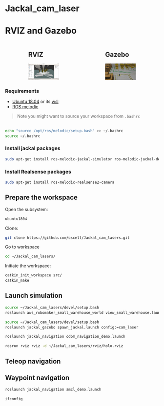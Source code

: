 # Jackal_cam_laser

# RVIZ and Gazebo 

<div style="display: flex; justify-content: space-around;">
  <div>
    <h2>RVIZ</h2>
    <img src="assets/RVIZ_IMAGE.png" width="100">
  </div>
  <div>
    <h2>Gazebo</h2>
    <img src="assets/GAZEBO_IMAGE.png" width="100">
  </div>
</div>



### Requirements

- [Ubuntu 18.04](https://releases.ubuntu.com/18.04/) or its [wsl](https://ubuntu.com/tutorials/install-ubuntu-on-wsl2-on-windows-10#1-overview)
- [ROS melodic](https://wiki.ros.org/melodic/Installation/Ubuntu) 

> Note you might want to source your workspace from `.bashrc`



```bash

echo "source /opt/ros/melodic/setup.bash" >> ~/.bashrc
source ~/.bashrc
```

### Install jackal packages

```bash
sudo apt-get install ros-melodic-jackal-simulator ros-melodic-jackal-desktop ros-melodic-jackal-navigation -y
```

### Install Realsense packages

```bash
sudo apt-get install ros-melodic-realsense2-camera
```

## Prepare the workspace
Open the subsystem:

```bash
ubuntu1804
```

Clone: 

```bash
git clone https://github.com/oscell/Jackal_cam_lasers.git
```

Go to workspace

```bash
cd ~/Jackal_cam_lasers/
```

Initiate the workspace:

```bash
catkin_init_workspace src/
catkin_make
```
## Launch simulation

```bash
source ~/Jackal_cam_lasers/devel/setup.bash
roslaunch aws_robomaker_small_warehouse_world view_small_warehouse.launch
```

```bash
source ~/Jackal_cam_lasers/devel/setup.bash
roslaunch jackal_gazebo spawn_jackal.launch config:=cam_laser
```

```bash
roslaunch jackal_navigation odom_navigation_demo.launch
```

```bash
rosrun rviz rviz -d ~/Jackal_cam_lasers/rviz/holo.rviz
```

## Teleop navigation


## Waypoint navigation

```bash
roslaunch jackal_navigation amcl_demo.launch
```


```bash
ifconfig
```
